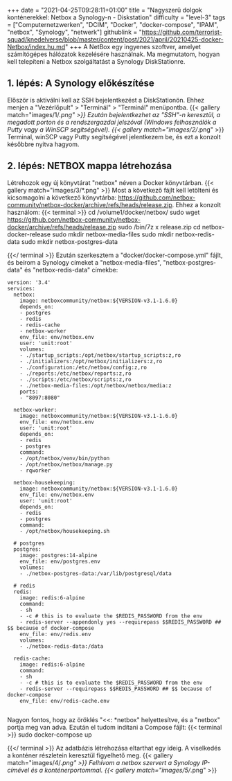 +++
date = "2021-04-25T09:28:11+01:00"
title = "Nagyszerű dolgok konténerekkel: Netbox a Synology-n - Diskstation"
difficulty = "level-3"
tags = ["Computernetzwerken", "DCIM", "Docker", "docker-compose", "IPAM", "netbox", "Synology", "netwerk"]
githublink = "https://github.com/terrorist-squad/knedelverse/blob/master/content/post/2021/april/20210425-docker-Netbox/index.hu.md"
+++
A NetBox egy ingyenes szoftver, amelyet számítógépes hálózatok kezelésére használnak. Ma megmutatom, hogyan kell telepíteni a Netbox szolgáltatást a Synology DiskStationre.
## 1. lépés: A Synology előkészítése
Először is aktiválni kell az SSH bejelentkezést a DiskStationön. Ehhez menjen a "Vezérlőpult" > "Terminál" > "Terminál" menüpontba.
{{< gallery match="images/1/*.png" >}}
Ezután bejelentkezhet az "SSH"-n keresztül, a megadott porton és a rendszergazdai jelszóval (Windows felhasználók a Putty vagy a WinSCP segítségével).
{{< gallery match="images/2/*.png" >}}
Terminal, winSCP vagy Putty segítségével jelentkezem be, és ezt a konzolt későbbre nyitva hagyom.
## 2. lépés: NETBOX mappa létrehozása
Létrehozok egy új könyvtárat "netbox" néven a Docker könyvtárban.
{{< gallery match="images/3/*.png" >}}
Most a következő fájlt kell letölteni és kicsomagolni a következő könyvtárba: https://github.com/netbox-community/netbox-docker/archive/refs/heads/release.zip. Ehhez a konzolt használom:
{{< terminal >}}
cd /volume1/docker/netbox/
sudo wget https://github.com/netbox-community/netbox-docker/archive/refs/heads/release.zip
sudo /bin/7z x release.zip
cd netbox-docker-release
sudo mkdir netbox-media-files
sudo mkdir netbox-redis-data
sudo mkdir netbox-postgres-data

{{</ terminal >}}
Ezután szerkesztem a "docker/docker-compose.yml" fájlt, és beírom a Synology címeket a "netbox-media-files", "netbox-postgres-data" és "netbox-redis-data" címekbe:
```
version: '3.4'
services:
  netbox: 
    image: netboxcommunity/netbox:${VERSION-v3.1-1.6.0}
    depends_on:
    - postgres
    - redis
    - redis-cache
    - netbox-worker
    env_file: env/netbox.env
    user: 'unit:root'
    volumes:
    - ./startup_scripts:/opt/netbox/startup_scripts:z,ro
    - ./initializers:/opt/netbox/initializers:z,ro
    - ./configuration:/etc/netbox/config:z,ro
    - ./reports:/etc/netbox/reports:z,ro
    - ./scripts:/etc/netbox/scripts:z,ro
    - ./netbox-media-files:/opt/netbox/netbox/media:z
    ports:
    - "8097:8080"
    
  netbox-worker:
    image: netboxcommunity/netbox:${VERSION-v3.1-1.6.0}
    env_file: env/netbox.env
    user: 'unit:root'
    depends_on:
    - redis
    - postgres
    command:
    - /opt/netbox/venv/bin/python
    - /opt/netbox/netbox/manage.py
    - rqworker

  netbox-housekeeping:
    image: netboxcommunity/netbox:${VERSION-v3.1-1.6.0}
    env_file: env/netbox.env
    user: 'unit:root'
    depends_on:
    - redis
    - postgres
    command:
    - /opt/netbox/housekeeping.sh

  # postgres
  postgres:
    image: postgres:14-alpine
    env_file: env/postgres.env
    volumes:
    - ./netbox-postgres-data:/var/lib/postgresql/data

  # redis
  redis:
    image: redis:6-alpine
    command:
    - sh
    - -c # this is to evaluate the $REDIS_PASSWORD from the env
    - redis-server --appendonly yes --requirepass $$REDIS_PASSWORD ## $$ because of docker-compose
    env_file: env/redis.env
    volumes:
    - ./netbox-redis-data:/data

  redis-cache:
    image: redis:6-alpine
    command:
    - sh
    - -c # this is to evaluate the $REDIS_PASSWORD from the env
    - redis-server --requirepass $$REDIS_PASSWORD ## $$ because of docker-compose
    env_file: env/redis-cache.env


```
Nagyon fontos, hogy az öröklés "<<: *netbox" helyettesítve, és a "netbox" portja meg van adva. Ezután el tudom indítani a Compose fájlt:
{{< terminal >}}
sudo docker-compose up

{{</ terminal >}}
Az adatbázis létrehozása eltarthat egy ideig. A viselkedés a konténer részletein keresztül figyelhető meg.
{{< gallery match="images/4/*.png" >}}
Felhívom a netbox szervert a Synology IP-címével és a konténerportommal.
{{< gallery match="images/5/*.png" >}}
